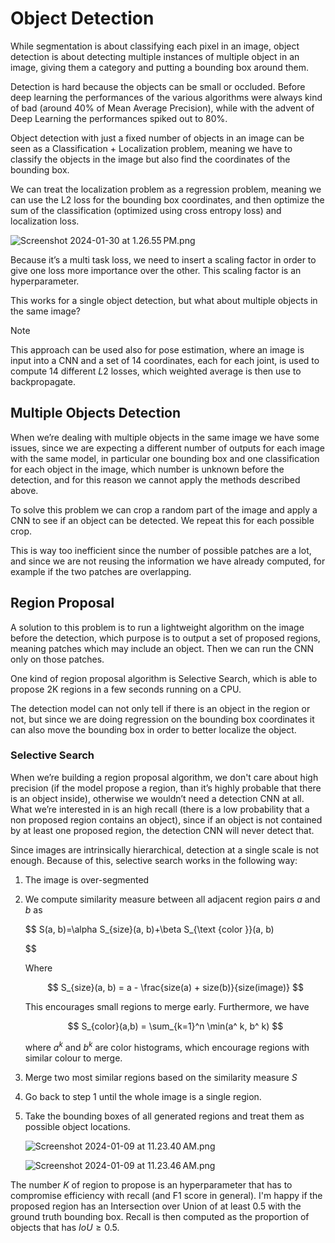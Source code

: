 # Object Detection

While segmentation is about classifying each pixel in an image, object detection is about detecting multiple instances of multiple object in an image, giving them a category and putting a bounding box around them.

Detection is hard because the objects can be small or occluded. Before deep learning the performances of the various algorithms were always kind of bad (around 40% of Mean Average Precision), while with the advent of Deep Learning the performances spiked out to 80%.

Object detection with just a fixed number of objects in an image can be seen as a Classification + Localization problem, meaning we have to classify the objects in the image but also find the coordinates of the bounding box.

We can treat the localization problem as a regression problem, meaning we can use the L2 loss for the bounding box coordinates, and then optimize the sum of the classification (optimized using cross entropy loss) and localization loss.

![Screenshot 2024-01-30 at 1.26.55 PM.png](Screenshot_2024-01-30_at_1.26.55_PM.png)

Because it’s a multi task loss, we need to insert a scaling factor in order to give one loss more importance over the other. This scaling factor is an hyperparameter.

This works for a single object detection, but what about multiple objects in the same image?

>[!Note]
 This approach can be used also for pose estimation, where an image is input into a CNN and a set of $14$ coordinates, each for each joint, is used to compute $14$ different $L2$ losses, which weighted average is then use to backpropagate.
## Multiple Objects Detection

When we’re dealing with multiple objects in the same image we have some issues, since we are expecting a different number of outputs for each image with the same model, in particular one bounding box and one classification for each object in the image, which number is unknown before the detection, and for this reason we cannot apply the methods described above.

To solve this problem we can crop a random part of the image and apply a CNN to see if an object can be detected. We repeat this for each possible crop.

This is way too inefficient since the number of possible patches are a lot, and since we are not reusing the information we have already computed, for example if the two patches are overlapping.

## Region Proposal

A solution to this problem is to run a lightweight algorithm on the image before the detection, which purpose is to output a set of proposed regions, meaning patches which may include an object. Then we can run the CNN only on those patches.

One kind of region proposal algorithm is Selective Search, which is able to propose 2K regions in a few seconds running on a CPU.

The detection model can not only tell if there is an object in the region or not, but since we are doing regression on the bounding box coordinates it can also move the bounding box in order to better localize the object.

### Selective Search

When we’re building a region proposal algorithm, we don't care about high precision (if the model propose a region, than it’s highly probable that there is an object inside), otherwise we wouldn’t need a detection CNN at all. What we’re interested in is an high recall (there is a low probability that a non proposed region contains an object), since if an object is not contained by at least one proposed region, the detection CNN will never detect that.

Since images are intrinsically hierarchical, detection at a single scale is not enough. Because of this, selective search works in the following way:

1. The image is over-segmented
2. We compute similarity measure between all adjacent region pairs $a$ and $b$ as 
    
    $$
    S(a, b)=\alpha S_{size}(a, b)+\beta S_{\text {color }}(a, b)
    
    $$
    
    Where 
    
    $$
    S_{size}(a, b) = a - \frac{size(a) + size(b)}{size(image)}
    $$
    
    This encourages small regions to merge early. Furthermore, we have
    
    $$
    S_{color}(a,b) = \sum_{k=1}^n \min(a^ k, b^ k)
    $$
    
    where $a^ k$ and $b^ k$ are color histograms, which encourage regions with similar colour to merge.
    
3. Merge two most similar regions based on the similarity measure $S$
4. Go back to step 1 until the whole image is a single region.
5. Take the bounding boxes of all generated regions and treat them as possible object locations.
    
    ![Screenshot 2024-01-09 at 11.23.40 AM.png](Screenshot_2024-01-09_at_11.23.40_AM.png)
    
    ![Screenshot 2024-01-09 at 11.23.46 AM.png](Screenshot_2024-01-09_at_11.23.46_AM.png)
    

The number $K$ of region to propose is an hyperparameter that has to compromise efficiency with recall (and F1 score in general). I'm happy if the proposed region has an Intersection over Union of at least 0.5 with the ground truth bounding box. Recall is then computed as the proportion of objects that has $IoU \ge 0.5$.